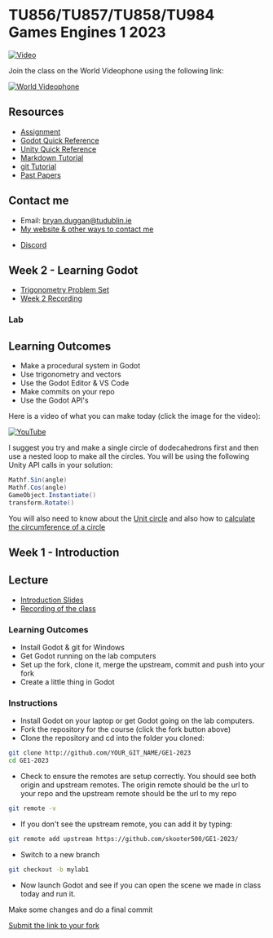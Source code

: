 # TU856/TU857/TU858/TU984 Games Engines 1 2023 


[![Video](http://img.youtube.com/vi/NMDupdv85FE/0.jpg)](http://www.youtube.com/watch?NMDupdv85FE)

Join the class on the World Videophone using the following link:

[![World Videophone](images/wvp.jpg)](https://teams.microsoft.com/l/meetup-join/19%3ameeting_OWNkOTU5MWMtZGRkYi00ZDIxLWI3NzAtZjFjMjc3Y2NiMmVl%40thread.v2/0?context=%7b%22Tid%22%3a%22766317cb-e948-4e5f-8cec-dabc8e2fd5da%22%2c%22Oid%22%3a%2261aab78b-a857-4647-9668-83d4cca5de03%22%7d)

## Resources

- [Assignment](assignment.md)
- [Godot Quick Reference](godot_ref.md)
- [Unity Quick Reference](unityref.md)
- [Markdown Tutorial](assignmentreadme.md)
- [git Tutorial](gitlab.md)
- [Past Papers](pastpapers.zip)

## Contact me
* Email: bryan.duggan@tudublin.ie
* [My website & other ways to contact me](http://bryanduggan.org)

- [Discord](https://discord.gg/vQEgsb4E)

## Week 2 - Learning Godot
- [Trigonometry Problem Set](https://1.cdn.edl.io/IDqRlI8C9dRkoqehbbdHBrcGT6m87gkCQuMKTkp0U7JvHvuG.pdf)
- [Week 2 Recording](https://tudublin-my.sharepoint.com/:v:/g/personal/bryan_duggan_tudublin_ie/ESfPwPySin1Aq7jnYK7AtbAB_UC2h7Cm4a-vox1_c4spxQ?nav=eyJyZWZlcnJhbEluZm8iOnsicmVmZXJyYWxBcHAiOiJTdHJlYW1XZWJBcHAiLCJyZWZlcnJhbFZpZXciOiJTaGFyZURpYWxvZyIsInJlZmVycmFsQXBwUGxhdGZvcm0iOiJXZWIiLCJyZWZlcnJhbE1vZGUiOiJ2aWV3In19&e=Bo2kzI)

### Lab 

## Learning Outcomes
- Make a procedural system in Godot
- Use trigonometry and vectors
- Use the Godot Editor & VS Code
- Make commits on your repo
- Use the Godot API's


Here is a video of what you can make today (click the image for the video):

[![YouTube](http://img.youtube.com/vi/tL6ux8isdgY/0.jpg)](https://www.youtube.com/watch?v=tL6ux8isdgY)

I suggest you try and make a single circle of dodecahedrons first and then use a nested loop to make all the circles. You will be using the following Unity API calls in your solution:

```C#
Mathf.Sin(angle)
Mathf.Cos(angle)
GameObject.Instantiate()
transform.Rotate()
```

You will also need to know about the [Unit circle](https://www.khanacademy.org/math/algebra2/x2ec2f6f830c9fb89:trig/x2ec2f6f830c9fb89:unit-circle/v/unit-circle-definition-of-trig-functions-1) and also how to [calculate the circumference of a circle](https://www.wikihow.com/Calculate-the-Circumference-of-a-Circle)


## Week 1 - Introduction

## Lecture

- [Introduction Slides](https://tudublin-my.sharepoint.com/:p:/g/personal/bryan_duggan_tudublin_ie/EdrNh-GMMW1Esv3VTsNExNsBY_sSMZKGPorMZMwoXr5PMg?e=1CLgbf)
- [Recording of the class](https://tudublin-my.sharepoint.com/:v:/g/personal/bryan_duggan_tudublin_ie/ESfPwPySin1Aq7jnYK7AtbAB_UC2h7Cm4a-vox1_c4spxQ?nav=eyJyZWZlcnJhbEluZm8iOnsicmVmZXJyYWxBcHAiOiJTdHJlYW1XZWJBcHAiLCJyZWZlcnJhbFZpZXciOiJTaGFyZURpYWxvZyIsInJlZmVycmFsQXBwUGxhdGZvcm0iOiJXZWIiLCJyZWZlcnJhbE1vZGUiOiJ2aWV3In19&e=b8xzMa)

### Learning Outcomes
- Install Godot & git for Windows
- Get Godot running on the lab computers
- Set up the fork, clone it, merge the upstream, commit and push into your fork
- Create a little thing in Godot 

### Instructions
- Install Godot on your laptop or get Godot going on the lab computers. 
- Fork the repository for the course (click the fork button above)
- Clone the repository and cd into the folder  you cloned:

```bash
git clone http://github.com/YOUR_GIT_NAME/GE1-2023
cd GE1-2023
```

- Check to ensure the remotes are setup correctly. You should see both origin and upstream remotes. The origin remote should be the url to your repo and the upstream remote should be the url to my repo

```bash
git remote -v
```

- If you don't see the upstream remote, you can add it by typing:

```bash
git remote add upstream https://github.com/skooter500/GE1-2023/
```

- Switch to a new branch

```bash
git checkout -b mylab1
```

- Now launch Godot and see if you can open the scene we made in class today and run it.

Make some changes and do a final commit

[Submit the link to your fork](https://forms.office.com/Pages/ResponsePage.aspx?id=yxdjdkjpX06M7Nq8ji_V2ou3qmFXqEdGlmiD1Myl3gNUMUZWTzVSQldVVVpONDBFTTdYQUtNWExNTC4u)
